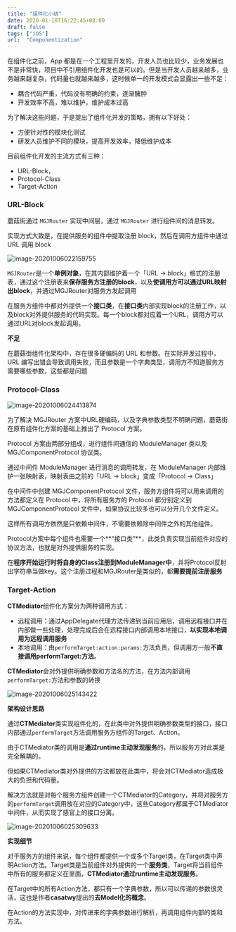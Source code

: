 ```yaml
---
title: "组件化小结"
date: 2020-01-10T16:22:45+08:00
draft: false
tags: ["iOS"]
url:  "Componentization"
---
```


在组件化之前，App 都是在一个工程里开发的，开发人员也比较少，业务发展也不是非常快，项目中不引用组件化开发也是可以的。但是当开发人员越来越多，业务越来越复杂，代码量也就越来越多，这时候单一的开发模式会显露出一些不足：

- 耦合代码严重，代码没有明确的约束，逐渐臃肿
- 开发效率不高，难以维护，维护成本过高

为了解决这些问题，于是提出了组件化开发的策略，拥有以下好处：

- 方便针对性的模块化测试
- 研发人员维护不同的模块，提高开发效率，降低维护成本

目前组件化开发的主流方式有三种：

- URL-Block，
- Protocol-Class
- Target-Action

### URL-Block

蘑菇街通过 `MGJRouter` 实现中间层，通过 `MGJRouter` 进行组件间的消息转发。

实现方式大致是，在提供服务的组件中提取注册 block，然后在调用方组件中通过 URL 调用 block

![image-20201006022159755](https://w-md.imzsy.design/image-20201006022159755.png)

`MGJRouter`是一个**单例对象**，在其内部维护着一个「URL -> block」格式的注册表，通过这个注册表来**保存服务方注册的block**，以及**使调用方可以通过URL映射出block**，并通过MGJRouter对服务方发起调用

在服务方组件中都对外提供一个**接口类**，在**接口类**内部实现block的注册工作，以及block对外提供服务的代码实现。每一个block都对应着一个URL，调用方可以通过URL对block发起调用。

**不足**

在蘑菇街组件化架构中，存在很多硬编码的 URL 和参数。在实际开发过程中，URL 编写出错会导致调用失败，而且参数是一个字典类型，调用方不知道服务方需要哪些参数，这些都是问题

### Protocol-Class

![image-20201006024413874](https://w-md.imzsy.design/image-20201006024413874.png)

为了解决 MGJRouter 方案中URL硬编码，以及字典参数类型不明确问题，蘑菇街在原有组件化方案的基础上推出了 Protocol 方案。

Protocol 方案由两部分组成，进行组件间通信的 ModuleManager 类以及 MGJComponentProtocol 协议类。

通过中间件 ModuleManager 进行消息的调用转发，在 ModuleManager 内部维护一张映射表，映射表由之前的「URL -> block」变成「Protocol -> Class」

在中间件中创建 MGJComponentProtocol 文件，服务方组件将可以用来调用的方法都定义在 Protocol 中，将所有服务方的 Protocol 都分别定义到 MGJComponentProtocol 文件中，如果协议比较多也可以分开几个文件定义。

这样所有调用方依然是只依赖中间件，不需要依赖除中间件之外的其他组件。

Protocol方案中每个组件也需要一个**“接口类”**，此类负责实现当前组件对应的协议方法，也就是对外提供服务的实现。

在**程序开始运行时将自身的Class注册到ModuleManager中**，并将Protocol反射出字符串当做key。这个注册过程和MGJRouter是类似的，都**需要提前注册服务**

### Target-Action

**CTMediator**组件化方案分为两种调用方式：

- 远程调用：通过AppDelegate代理方法传递到当前应用后，调用远程接口并在内部做一些处理，处理完成后会在远程接口内部调用本地接口，**以实现本地调用为远程调用服务**
- 本地调用：由`performTarget:action:params:`方法负责，但调用方一般**不直接调用performTarget:方法**。

**CTMediator**会对外提供明确参数和方法名的方法，在方法内部调用`performTarget:`方法和参数的转换

![image-20201006025143422](https://w-md.imzsy.design/image-20201006025143422.png)

**架构设计思路**

通过**CTMediator**类实现组件化的，在此类中对外提供明确参数类型的接口，接口内部通过`performTarget`方法调用服务方组件的Target、Action。

由于CTMediator类的调用是**通过runtime主动发现服务**的，所以服务方对此类是完全解耦的。

但如果CTMediator类对外提供的方法都放在此类中，将会对CTMediator造成极大的负担和代码量。

解决方法就是对每个服务方组件创建一个CTMediator的Category，并将对服务方的`performTarget`调用放在对应的Category中，这些Category都属于CTMediator中间件，从而实现了感官上的接口分离。

![image-20201006025309633](https://w-md.imzsy.design/image-20201006025309633.png)

**实现细节**

对于服务方的组件来说，每个组件都提供一个或多个Target类，在Target类中声明Action方法。Target类是当前组件对外提供的一个**服务类**，Target将当前组件中所有的服务都定义在里面，**CTMediator通过runtime主动发现服务**。

在Target中的所有Action方法，都只有一个字典参数，所以可以传递的参数很灵活，这也是作者**casatwy**提出的**去Model化的概念**。

在Action的方法实现中，对传进来的字典参数进行解析，再调用组件内部的类和方法。